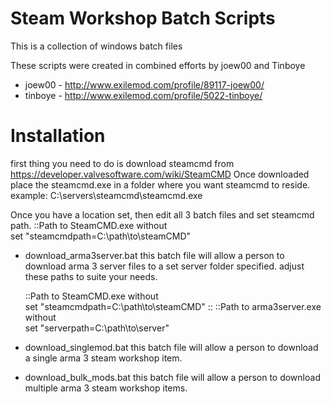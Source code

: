 # Steam Workshop Batch Scripts

This is a collection of windows batch files

These scripts were created in combined efforts by joew00 and Tinboye
- joew00 - http://www.exilemod.com/profile/89117-joew00/
- tinboye - http://www.exilemod.com/profile/5022-tinboye/

 # Installation
  first thing you need to do is download steamcmd from https://developer.valvesoftware.com/wiki/SteamCMD
  Once downloaded place the steamcmd.exe in a folder where you want steamcmd to reside.
  example: C:\servers\steamcmd\steamcmd.exe
  
  Once you have a location set, then edit all 3 batch files and set steamcmd path.
    ::Path to SteamCMD.exe without \
    set "steamcmdpath=C:\path\to\steamCMD"

- download_arma3server.bat
  this batch file will allow a person to download arma 3 server files to a set server folder specified.
  adjust these paths to suite your needs.
  
    ::Path to SteamCMD.exe without \
    set "steamcmdpath=C:\path\to\steamCMD"
    ::
    ::Path to arma3server.exe without \
    set "serverpath=C:\path\to\server"

- download_singlemod.bat
  this batch file will allow a person to download a single arma 3 steam workshop item.

- download_bulk_mods.bat
  this batch file will allow a person to download multiple arma 3 steam workshop items.

